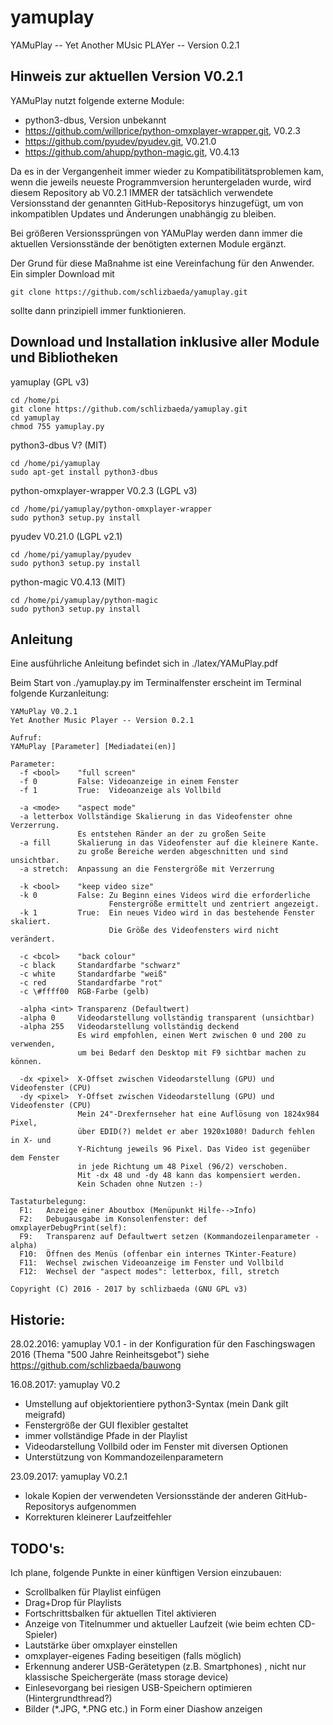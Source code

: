 # yamuplay
YAMuPlay -- Yet Another MUsic PLAYer -- Version 0.2.1

## Hinweis zur aktuellen Version V0.2.1
YAMuPlay nutzt folgende externe Module:
* python3-dbus, Version unbekannt
* https://github.com/willprice/python-omxplayer-wrapper.git, V0.2.3
* https://github.com/pyudev/pyudev.git, V0.21.0
* https://github.com/ahupp/python-magic.git, V0.4.13

Da es in der Vergangenheit immer wieder zu Kompatibilitätsproblemen kam,
wenn die jeweils neueste Programmversion heruntergeladen wurde, wird
diesem Repository ab V0.2.1 IMMER der tatsächlich verwendete Versionsstand
der genannten GitHub-Repositorys hinzugefügt, um von inkompatiblen Updates
und Änderungen unabhängig zu bleiben.

Bei größeren Versionssprüngen von YAMuPlay werden dann immer die aktuellen
Versionsstände der benötigten externen Module ergänzt.

Der Grund für diese Maßnahme ist eine Vereinfachung für den Anwender. 
Ein simpler Download mit
```shell
git clone https://github.com/schlizbaeda/yamuplay.git
```
sollte dann prinzipiell immer funktionieren.

## Download und Installation inklusive aller Module und Bibliotheken
yamuplay (GPL v3)
```shell
cd /home/pi
git clone https://github.com/schlizbaeda/yamuplay.git
cd yamuplay
chmod 755 yamuplay.py
```

python3-dbus V? (MIT)
```shell
cd /home/pi/yamuplay
sudo apt-get install python3-dbus
```

python-omxplayer-wrapper V0.2.3 (LGPL v3)
```shell
cd /home/pi/yamuplay/python-omxplayer-wrapper
sudo python3 setup.py install
```

pyudev V0.21.0 (LGPL v2.1)
```shell
cd /home/pi/yamuplay/pyudev
sudo python3 setup.py install
```

python-magic V0.4.13 (MIT)
```shell
cd /home/pi/yamuplay/python-magic
sudo python3 setup.py install
```

## Anleitung
Eine ausführliche Anleitung befindet sich in ./latex/YAMuPlay.pdf

Beim Start von ./yamuplay.py im Terminalfenster erscheint im Terminal folgende Kurzanleitung:
```shell
YAMuPlay V0.2.1
Yet Another Music Player -- Version 0.2.1

Aufruf:
YAMuPlay [Parameter] [Mediadatei(en)]

Parameter:
  -f <bool>    "full screen"
  -f 0         False: Videoanzeige in einem Fenster
  -f 1         True:  Videoanzeige als Vollbild

  -a <mode>    "aspect mode"
  -a letterbox Vollständige Skalierung in das Videofenster ohne Verzerrung.
               Es entstehen Ränder an der zu großen Seite
  -a fill      Skalierung in das Videofenster auf die kleinere Kante.
               zu große Bereiche werden abgeschnitten und sind unsichtbar.
  -a stretch:  Anpassung an die Fenstergröße mit Verzerrung

  -k <bool>    "keep video size"
  -k 0         False: Zu Beginn eines Videos wird die erforderliche
                      Fenstergröße ermittelt und zentriert angezeigt.
  -k 1         True:  Ein neues Video wird in das bestehende Fenster skaliert.
                      Die Größe des Videofensters wird nicht verändert.

  -c <bcol>    "back colour"
  -c black     Standardfarbe "schwarz"
  -c white     Standardfarbe "weiß"
  -c red       Standardfarbe "rot"
  -c \#ffff00  RGB-Farbe (gelb)

  -alpha <int> Transparenz (Defaultwert)
  -alpha 0     Videodarstellung vollständig transparent (unsichtbar)
  -alpha 255   Videodarstellung vollständig deckend
               Es wird empfohlen, einen Wert zwischen 0 und 200 zu verwenden,
               um bei Bedarf den Desktop mit F9 sichtbar machen zu können.

  -dx <pixel>  X-Offset zwischen Videodarstellung (GPU) und Videofenster (CPU)
  -dy <pixel>  Y-Offset zwischen Videodarstellung (GPU) und Videofenster (CPU)
               Mein 24"-Drexfernseher hat eine Auflösung von 1824x984 Pixel,
               über EDID(?) meldet er aber 1920x1080! Dadurch fehlen in X- und
               Y-Richtung jeweils 96 Pixel. Das Video ist gegenüber dem Fenster
               in jede Richtung um 48 Pixel (96/2) verschoben.
               Mit -dx 48 und -dy 48 kann das kompensiert werden.
               Kein Schaden ohne Nutzen :-)

Tastaturbelegung:
  F1:   Anzeige einer Aboutbox (Menüpunkt Hilfe-->Info)
  F2:   Debugausgabe im Konsolenfenster: def omxplayerDebugPrint(self):
  F9:   Transparenz auf Defaultwert setzen (Kommandozeilenparameter -alpha)
  F10:  Öffnen des Menüs (offenbar ein internes TKinter-Feature) 
  F11:  Wechsel zwischen Videoanzeige im Fenster und Vollbild
  F12:  Wechsel der "aspect modes": letterbox, fill, stretch

Copyright (C) 2016 - 2017 by schlizbaeda (GNU GPL v3)
```

## Historie:
28.02.2016:
yamuplay V0.1 - in der Konfiguration für den Faschingswagen 2016 (Thema "500 Jahre Reinheitsgebot") 
  siehe https://github.com/schlizbaeda/bauwong

16.08.2017:
yamuplay V0.2
* Umstellung auf objektorientiere python3-Syntax (mein Dank gilt meigrafd)
* Fenstergröße der GUI flexibler gestaltet
* immer vollständige Pfade in der Playlist
* Videodarstellung Vollbild oder im Fenster mit diversen Optionen
* Unterstützung von Kommandozeilenparametern

23.09.2017:
yamuplay V0.2.1
* lokale Kopien der verwendeten Versionsstände der anderen GitHub-Repositorys aufgenommen
* Korrekturen kleinerer Laufzeitfehler

## TODO's:
Ich plane, folgende Punkte in einer künftigen Version einzubauen:
* Scrollbalken für Playlist einfügen
* Drag+Drop für Playlists
* Fortschrittsbalken für aktuellen Titel aktivieren
* Anzeige von Titelnummer und aktueller Laufzeit (wie beim echten CD-Spieler)
* Lautstärke über omxplayer einstellen
* omxplayer-eigenes Fading beseitigen (falls möglich)
* Erkennung anderer USB-Gerätetypen (z.B. Smartphones) , nicht nur klassische Speichergeräte (mass storage device)
* Einlesevorgang bei riesigen USB-Speichern optimieren (Hintergrundthread?)
* Bilder (*.JPG, *.PNG etc.) in Form einer Diashow anzeigen
